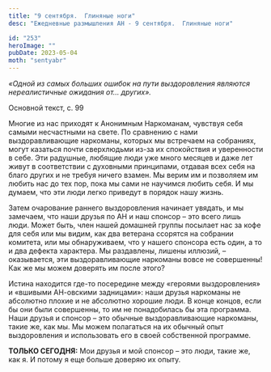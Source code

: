 ```yaml
---
title: "9 сентября.  Глиняные ноги"
desc: "Ежедневные размышления АН - 9 сентября.  Глиняные ноги"

id: "253"
heroImage: ""
pubDate: 2023-05-04
moth: "sentyabr"
---
```


_«Одной из самых больших ошибок на пути выздоровления являются нереалистичные
ожидания от… других»._

Основной текст, с. 99

Многие из нас приходят к Анонимным Наркоманам, чувствуя себя самыми
несчастными на свете. По сравнению с нами выздоравливающие наркоманы, которых
мы встречаем на собраниях, могут казаться почти сверхлюдьми из-за их
спокойствия и уверенности в себе. Эти радушные, любящие люди уже много месяцев
и даже лет живут в соответствии с духовными принципами, отдавая всех себя на
благо других и не требуя ничего взамен. Мы верим им и позволяем им любить нас
до тех пор, пока мы сами не научимся любить себя. И мы думаем, что эти люди
легко приведут в порядок нашу жизнь.

Затем очарование раннего выздоровления начинает увядать, и мы замечаем, что
наши друзья по АН и наш спонсор – это всего лишь люди. Может быть, член нашей
домашней группы посылает нас за кофе для себя или мы видим, как два ветерана
ссорятся на собрании комитета, или мы обнаруживаем, что у нашего спонсора есть
один, а то и два дефекта характера. Мы раздавлены, лишены иллюзий, –
оказывается, эти выздоравливающие наркоманы вовсе не совершенны! Как же мы
можем доверять им после этого?

Истина находится где-то посередине между «героями выздоровления» и «вшивыми
АН-овскими задницами»: наши друзья наркоманы не абсолютно плохие и не
абсолютно хорошие люди. В конце концов, если бы они были совершенны, то им не
понадобилась бы эта программа. Наши друзья и спонсор – это обычные
выздоравливающие наркоманы, такие же, как мы. Мы можем полагаться на их
обычный опыт выздоровления и использовать его в своей собственной программе.

**ТОЛЬКО СЕГОДНЯ:** Мои друзья и мой спонсор – это люди, такие же, как я. И
потому я еще больше доверяю их опыту.
